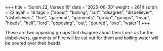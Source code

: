 +++
title = 'Surah 22, Verses 19'
date = '2025-08-30'
weight = 2614
surah = 22
ayah = 19
tags = ["about", "boiling", "cut", "disagree", "disbeliever", "disbelievers", "fire", "garment", "garments", "group", "groups", "head", "heads", "hell", "lord", "opposing", "out", "poured", "two", "water"]
+++

These are two opposing groups that disagree about their Lord: as for the disbelievers, garments of Fire will be cut out for them and boiling water will be poured over their heads,